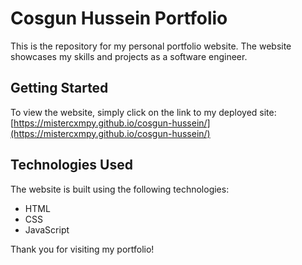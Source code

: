 # Cosgun Hussein Portfolio

This is the repository for my personal portfolio website. The website showcases my skills and projects as a software engineer.

## Getting Started

To view the website, simply click on the link to my deployed site: [https://mistercxmpy.github.io/cosgun-hussein/](https://mistercxmpy.github.io/cosgun-hussein/)

## Technologies Used

The website is built using the following technologies:

- HTML
- CSS
- JavaScript

Thank you for visiting my portfolio!
